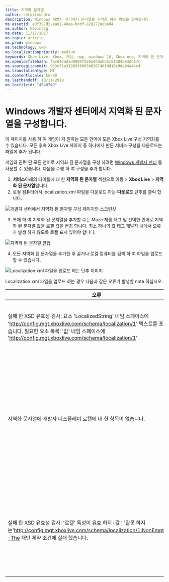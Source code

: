 ```yaml
---
title: 지역화 문자열
author: shrutimundra
description: Windows 개발자 센터에서 문자열을 지역화 하는 방법을 알아봅니다
ms.assetid: e0f307d2-ea02-48ea-bcdf-828272a894d4
ms.author: kevinasg
ms.date: 11/17/2017
ms.topic: article
ms.prod: windows
ms.technology: uwp
ms.localizationpriority: medium
keywords: Xbox Live, Xbox, 게임, uwp, windows 10, Xbox one, 지역화 된 문자열, Windows 개발자 센터
ms.openlocfilehash: fac642adad099bf930a4ddabba151384a83db17c
ms.sourcegitcommit: 933e71a31989f8063b020746fdd16e9da94a44c4
ms.translationtype: MT
ms.contentlocale: ko-KR
ms.lasthandoff: 10/11/2018
ms.locfileid: "4540749"
---
```

# <a name="configuring-localized-strings-on-windows-dev-center"></a>Windows 개발자 센터에서 지역화 된 문자열을 구성합니다.

이 페이지를 사용 하 여 게임이 지 원하는 모든 언어에 모든 Xbox Live 구성 지역화를 수 있습니다. 모든 후속 Xbox Live 페이지 중 하나에서 만든 서비스 구성을 다운로드는 파일에 추가 됩니다.

게임와 관련 된 모든 언어로 지역화 된 문자열을 구성 하려면 [Windows 개발자 센터](https://developer.microsoft.com/dashboard) 를 사용할 수 있습니다. 다음을 수행 하 여 구성을 추가 합니다.

1. **서비스**아래의 타이틀에 대 한 **지역화 된 문자열** 섹션으로 이동 > **Xbox Live** > **지역화 된 문자열**입니다.
2. 로컬 컴퓨터에서 localization.xml 파일을 다운로드 하는 **다운로드** 단추를 클릭 합니다.

![개발자 센터에서 지역화 된 문자열 구성 페이지의 스크린샷](../../images/dev-center/localized-strings/localized-strings-1.png)

3. 복제 하 여 지역화 된 문자열을 추가할 수는 <Value locale="en-US">Maze 재생</Value> 태그 및 선택한 언어로 지역화 된 문자열 값을 로캘 값을 변경 합니다. 최소 하나의 값 태그 개발자 내에서 오류가 발생 하지 않도록 로캘 표시 있어야 합니다.

![지역화 된 문자열 편집](../../images/dev-center/localized-strings/localized-strings.gif)

4. 모든 지역화 된 문자열을 추가한 후 끌거나 로컬 컴퓨터를 검색 하 여 파일을 업로드할 수 있습니다.

![Localization.xml 파일을 업로드 하는 단추 이미지](../../images/dev-center/localized-strings/localized-strings-2.png)

Localization.xml 파일을 업로드 하는 경우 다음과 같은 오류가 발생할 note 하십시오.

| 오류 | 이유 |
|---------------------------|-------------|
| 실패 한 XSD 유효성 검사: 요소 'LocalizedString' 네임 스페이스에 'http://config.mgt.xboxlive.com/schema/localization/1' 텍스트를 포함할 수 없습니다. 필요한 요소 목록: '값' 네임 스페이스에 'http://config.mgt.xboxlive.com/schema/localization/1' | XML 문서는 잘못 된 형식의 때 발생 |
| 지역화 문자열에 개발자 디스플레이 로캘에 대 한 항목이 없습니다. | 지역화 된 문자열의 로캘 개발자 디스플레이 로캘와 일치 하지 않는 항목 없을 때 발생 |
| 실패 한 XSD 유효성 검사: '로캘' 특성이 유효 하지-값 ' '잘못 하지 는'http://config.mgt.xboxlive.com/schema/localization/1:NonEmptyString'-The 패턴 제약 조건에 실패 했습니다. | 지역화 된 문자열의 로캘 값이 없습니다. 때 발생 합니다 <Value> 태그|